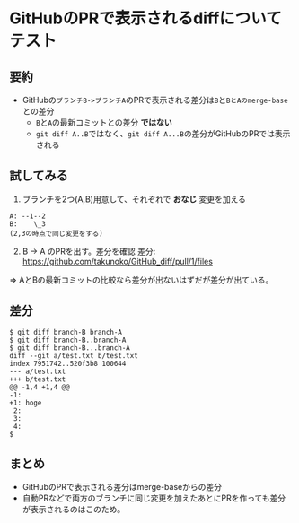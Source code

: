 # GitHubのPRで表示されるdiffについてテスト

## 要約
- GitHubの`ブランチB->ブランチA`のPRで表示される差分は`B`と`BとAのmerge-base`との差分
  - `B`と`A`の最新コミットとの差分 **ではない**
  - `git diff A..B`ではなく、`git diff A...B`の差分がGitHubのPRでは表示される

## 試してみる
1. ブランチを2つ(A,B)用意して、それぞれで **おなじ** 変更を加える
```
A: --1--2
B:    \_3
(2,3の時点で同じ変更をする)
```

2. B -> A のPRを出す。差分を確認
差分: https://github.com/takunoko/GitHub_diff/pull/1/files

=> AとBの最新コミットの比較なら差分が出ないはずだが差分が出ている。

## 差分
```
$ git diff branch-B branch-A
$ git diff branch-B..branch-A
$ git diff branch-B...branch-A
diff --git a/test.txt b/test.txt
index 7951742..520f3b8 100644
--- a/test.txt
+++ b/test.txt
@@ -1,4 +1,4 @@
-1:
+1: hoge
 2:
 3:
 4:
$
```

## まとめ
- GitHubのPRで表示される差分はmerge-baseからの差分
- 自動PRなどで両方のブランチに同じ変更を加えたあとにPRを作っても差分が表示されるのはこのため。
